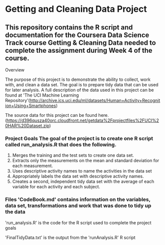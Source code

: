 # Getting and Cleaning Data Project

## This repository contains the R script and documentation for the Coursera Data Science Track course Getting & Cleaning Data needed to complete the assignment during Week 4 of the course.
Overview

The purpose of this project is to demonstrate the ability to collect, work with, and clean a data set. The goal is to prepare tidy data that can be used for later analysis. A full description of the data used in this project can be found at 'The UCI Machine Learning Repository'(http://archive.ics.uci.edu/ml/datasets/Human+Activity+Recognition+Using+Smartphones)

The source data for this project can be found here.(https://d396qusza40orc.cloudfront.net/getdata%2Fprojectfiles%2FUCI%20HAR%20Dataset.zip)

### Project Goals The goal of the project is to create one R script called run_analysis.R that does the following.

1. Merges the training and the test sets to create one data set.
2. Extracts only the measurements on the mean and standard deviation for each measurement.
3. Uses descriptive activity names to name the activities in the data set
4. Appropriately labels the data set with descriptive activity names.
5. Creates a second, independent tidy data set with the average of each variable for each activity and each subject.

### Files 'CodeBook.md' contains information on the variables, data set, transformations and work that was done to tidy up the data

'run_analysis.R' is the code for the R script used to complete the project goals

'FinalTidyData.txt' is the output from the 'runAnalysis.R' R script